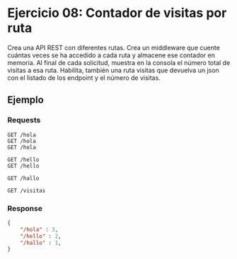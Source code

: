 # Ejercicio 08: Contador de visitas por ruta


Crea una API REST con diferentes rutas. Crea un middleware que cuente cuántas veces se ha accedido a cada ruta y almacene ese contador en memoria. Al final de cada solicitud, muestra en la consola el número total de visitas a esa ruta. Habilita, también una ruta visitas que devuelva un json con el listado de los endpoint y el número de visitas.


## Ejemplo

### Requests
```
GET /hola
GET /hola
GET /hola
```

```
GET /hello
GET /hello
```

```
GET /hallo
```

```
GET /visitas
```


### Response
```json
{
    "/hola" : 3,
    "/hello" : 2,
    "/hallo" : 1,
}
```
